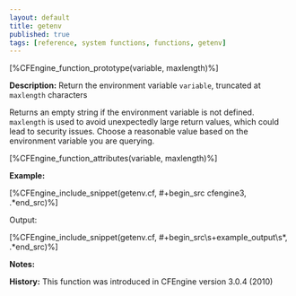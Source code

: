 ```yaml
---
layout: default
title: getenv
published: true
tags: [reference, system functions, functions, getenv]
---
```


[%CFEngine_function_prototype(variable, maxlength)%]

**Description:** Return the environment variable `variable`, truncated at 
`maxlength` characters

Returns an empty string if the environment variable is not defined. 
`maxlength` is used to avoid unexpectedly large return values, which could 
lead to security issues. Choose a reasonable value based on the environment 
variable you are querying.

[%CFEngine_function_attributes(variable, maxlength)%]

**Example:**

[%CFEngine_include_snippet(getenv.cf, #\+begin_src cfengine3, .*end_src)%]

Output:

[%CFEngine_include_snippet(getenv.cf, #\+begin_src\s+example_output\s*, .*end_src)%]

**Notes:**  

**History:** This function was introduced in CFEngine version 3.0.4
(2010)
